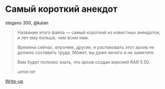 # Самый короткий анекдот

stegano 300, @kalan

> Название этого файла — самый короткий из известных анекдотов, и лет ему больше, чем всем нам.
> 
> Времена сейчас, впрочем, другие, и распаковать этот архив не должно составить труда. Может, вы даже ничего и не заметите.
> 
> Вам будет полезно знать, что архив создан версией RAR 5.50.
> 
> *unrar.rar*

[Write-up](WRITEUP.md)
